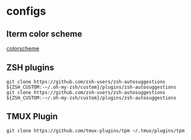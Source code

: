 # configs

## Iterm color scheme

[colorscheme](https://iterm2colorschemes.com/)

## ZSH plugins

```
git clone https://github.com/zsh-users/zsh-autosuggestions ${ZSH_CUSTOM:-~/.oh-my-zsh/custom}/plugins/zsh-autosuggestions
git clone https://github.com/zsh-users/zsh-autosuggestions ${ZSH_CUSTOM:-~/.oh-my-zsh/custom}/plugins/zsh-autosuggestions
```

## TMUX Plugin

```
git clone https://github.com/tmux-plugins/tpm ~/.tmux/plugins/tpm
```
